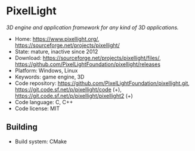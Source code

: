 # PixelLight

_3D engine and application framework for any kind of 3D applications._

- Home: https://www.pixellight.org/, https://sourceforge.net/projects/pixellight/
- State: mature, inactive since 2012
- Download: https://sourceforge.net/projects/pixellight/files/, https://github.com/PixelLightFoundation/pixellight/releases
- Platform: Windows, Linux
- Keywords: game engine, 3D
- Code repository: https://github.com/PixelLightFoundation/pixellight.git, https://git.code.sf.net/p/pixellight/code (+), https://git.code.sf.net/p/pixellight/pixellight2 (+)
- Code language: C, C++
- Code license: MIT

## Building

- Build system: CMake
